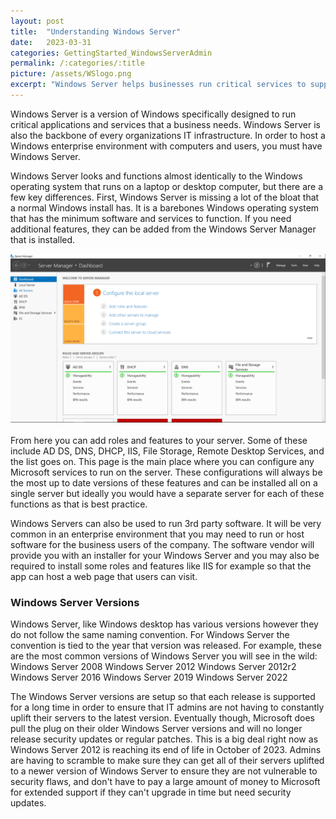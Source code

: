 ```yaml
---
layout: post
title:  "Understanding Windows Server"
date:   2023-03-31
categories: GettingStarted_WindowsServerAdmin
permalink: /:categories/:title
picture: /assets/WSlogo.png
excerpt: "Windows Server helps businesses run critical services to support their IT infrastructure and employees."
---
```


Windows Server is a version of Windows specifically designed to run critical applications and services that a business needs. Windows Server is also the backbone of every organizations IT infrastructure. In order to host a Windows enterprise environment with computers and users, you must have Windows Server.

Windows Server looks and functions almost identically to the Windows operating system that runs on a laptop or desktop computer, but there are a few key differences. First, Windows Server is missing a lot of the bloat that a normal Windows install has. It is a barebones Windows operating system that has the minimum software and services to function. If you need additional features, they can be added from the Windows Server Manager that is installed.
<br/>
<div style=img><img src="/assets/winserman.png"></div>
<br/>
From here you can add roles and features to your server. Some of these include AD DS, DNS, DHCP, IIS, File Storage, Remote Desktop Services, and the list goes on. This page is the main place where you can configure any Microsoft services to run on the server. These configurations will always be the most up to date versions of these features and can be installed all on a single server but ideally you would have a separate server for each of these functions as that is best practice.

Windows Servers can also be used to run 3rd party software. It will be very common in an enterprise environment that you may need to run or host software for the business users of the company. The software vendor will provide you with an installer for your Windows Server and you may also be required to install some roles and features like IIS for example so that the app can host a web page that users can visit.


### Windows Server Versions
Windows Server, like Windows desktop has various versions however they do not follow the same naming convention. For Windows Server the convention is tied to the year that version was released. For example, these are the most common versions of Windows Server you will see in the wild:
Windows Server 2008
Windows Server 2012
Windows Server 2012r2
Windows Server 2016
Windows Server 2019
Windows Server 2022

The Windows Server versions are setup so that each release is supported for a long time in order to ensure that IT admins are not having to constantly uplift their servers to the latest version. Eventually though, Microsoft does pull the plug on their older Windows Server versions and will no longer release security updates or regular patches. This is a big deal right now as Windows Server 2012 is reaching its end of life in October of 2023. Admins are having to scramble to make sure they can get all of their servers uplifted to a newer version of Windows Server to ensure they are not vulnerable to security flaws, and don't have to pay a large amount of money to Microsoft for extended support if they can't upgrade in time but need security updates.
